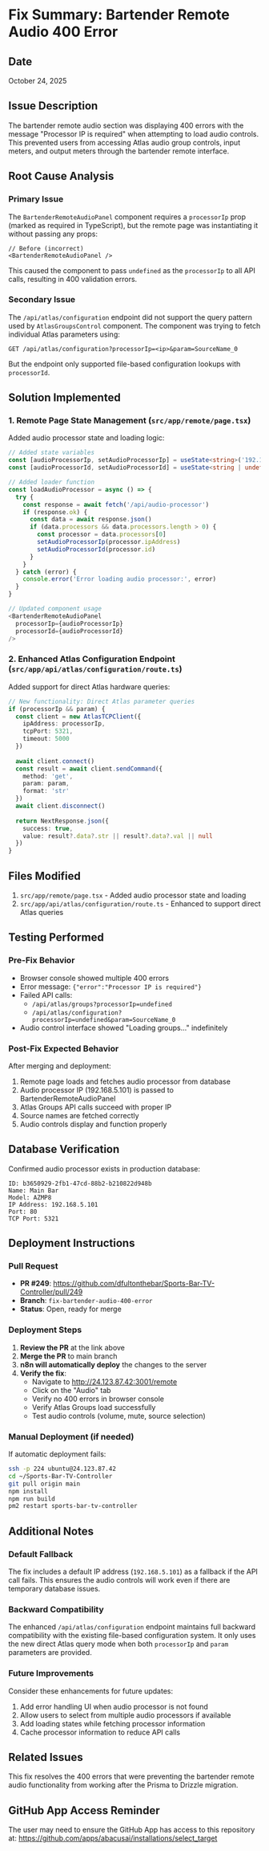 # Fix Summary: Bartender Remote Audio 400 Error

## Date
October 24, 2025

## Issue Description
The bartender remote audio section was displaying 400 errors with the message "Processor IP is required" when attempting to load audio controls. This prevented users from accessing Atlas audio group controls, input meters, and output meters through the bartender remote interface.

## Root Cause Analysis

### Primary Issue
The `BartenderRemoteAudioPanel` component requires a `processorIp` prop (marked as required in TypeScript), but the remote page was instantiating it without passing any props:

```tsx
// Before (incorrect)
<BartenderRemoteAudioPanel />
```

This caused the component to pass `undefined` as the `processorIp` to all API calls, resulting in 400 validation errors.

### Secondary Issue
The `/api/atlas/configuration` endpoint did not support the query pattern used by `AtlasGroupsControl` component. The component was trying to fetch individual Atlas parameters using:
```
GET /api/atlas/configuration?processorIp=<ip>&param=SourceName_0
```

But the endpoint only supported file-based configuration lookups with `processorId`.

## Solution Implemented

### 1. Remote Page State Management (`src/app/remote/page.tsx`)
Added audio processor state and loading logic:

```typescript
// Added state variables
const [audioProcessorIp, setAudioProcessorIp] = useState<string>('192.168.5.101')
const [audioProcessorId, setAudioProcessorId] = useState<string | undefined>(undefined)

// Added loader function
const loadAudioProcessor = async () => {
  try {
    const response = await fetch('/api/audio-processor')
    if (response.ok) {
      const data = await response.json()
      if (data.processors && data.processors.length > 0) {
        const processor = data.processors[0]
        setAudioProcessorIp(processor.ipAddress)
        setAudioProcessorId(processor.id)
      }
    }
  } catch (error) {
    console.error('Error loading audio processor:', error)
  }
}

// Updated component usage
<BartenderRemoteAudioPanel 
  processorIp={audioProcessorIp}
  processorId={audioProcessorId}
/>
```

### 2. Enhanced Atlas Configuration Endpoint (`src/app/api/atlas/configuration/route.ts`)
Added support for direct Atlas hardware queries:

```typescript
// New functionality: Direct Atlas parameter queries
if (processorIp && param) {
  const client = new AtlasTCPClient({
    ipAddress: processorIp,
    tcpPort: 5321,
    timeout: 5000
  })
  
  await client.connect()
  const result = await client.sendCommand({
    method: 'get',
    param: param,
    format: 'str'
  })
  await client.disconnect()
  
  return NextResponse.json({
    success: true,
    value: result?.data?.str || result?.data?.val || null
  })
}
```

## Files Modified
1. `src/app/remote/page.tsx` - Added audio processor state and loading
2. `src/app/api/atlas/configuration/route.ts` - Enhanced to support direct Atlas queries

## Testing Performed

### Pre-Fix Behavior
- Browser console showed multiple 400 errors
- Error message: `{"error":"Processor IP is required"}`
- Failed API calls:
  - `/api/atlas/groups?processorIp=undefined`
  - `/api/atlas/configuration?processorIp=undefined&param=SourceName_0`
- Audio control interface showed "Loading groups..." indefinitely

### Post-Fix Expected Behavior
After merging and deployment:
1. Remote page loads and fetches audio processor from database
2. Audio processor IP (192.168.5.101) is passed to BartenderRemoteAudioPanel
3. Atlas Groups API calls succeed with proper IP
4. Source names are fetched correctly
5. Audio controls display and function properly

## Database Verification
Confirmed audio processor exists in production database:
```
ID: b3650929-2fb1-47cd-88b2-b210822d948b
Name: Main Bar
Model: AZMP8
IP Address: 192.168.5.101
Port: 80
TCP Port: 5321
```

## Deployment Instructions

### Pull Request
- **PR #249**: https://github.com/dfultonthebar/Sports-Bar-TV-Controller/pull/249
- **Branch**: `fix-bartender-audio-400-error`
- **Status**: Open, ready for merge

### Deployment Steps
1. **Review the PR** at the link above
2. **Merge the PR** to main branch
3. **n8n will automatically deploy** the changes to the server
4. **Verify the fix**:
   - Navigate to http://24.123.87.42:3001/remote
   - Click on the "Audio" tab
   - Verify no 400 errors in browser console
   - Verify Atlas Groups load successfully
   - Test audio controls (volume, mute, source selection)

### Manual Deployment (if needed)
If automatic deployment fails:
```bash
ssh -p 224 ubuntu@24.123.87.42
cd ~/Sports-Bar-TV-Controller
git pull origin main
npm install
npm run build
pm2 restart sports-bar-tv-controller
```

## Additional Notes

### Default Fallback
The fix includes a default IP address (`192.168.5.101`) as a fallback if the API call fails. This ensures the audio controls will work even if there are temporary database issues.

### Backward Compatibility
The enhanced `/api/atlas/configuration` endpoint maintains full backward compatibility with the existing file-based configuration system. It only uses the new direct Atlas query mode when both `processorIp` and `param` parameters are provided.

### Future Improvements
Consider these enhancements for future updates:
1. Add error handling UI when audio processor is not found
2. Allow users to select from multiple audio processors if available
3. Add loading states while fetching processor information
4. Cache processor information to reduce API calls

## Related Issues
This fix resolves the 400 errors that were preventing the bartender remote audio functionality from working after the Prisma to Drizzle migration.

## GitHub App Access Reminder
The user may need to ensure the GitHub App has access to this repository at:
https://github.com/apps/abacusai/installations/select_target
